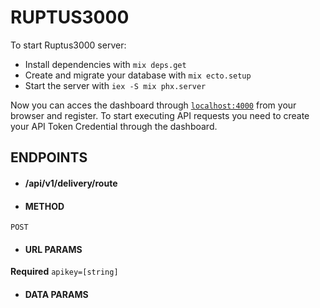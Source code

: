 # RUPTUS3000

To start Ruptus3000 server:

  * Install dependencies with `mix deps.get`
  * Create and migrate your database with `mix ecto.setup`
  * Start the server with `iex -S mix phx.server`

Now you can acces the dashboard through [`localhost:4000`](http://localhost:4000) from your browser and register.
To start executing API requests you need to create your API Token Credential through the dashboard.


## ENDPOINTS

* #### /api/v1/delivery/route

* #### METHOD
`POST`

* #### URL PARAMS
**Required**
`apikey=[string]`

* #### DATA PARAMS
